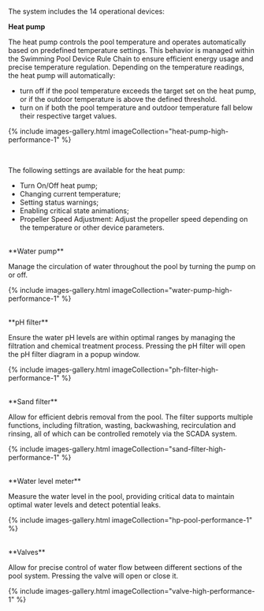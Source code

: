 The system includes the 14 operational devices:

**Heat pump**

The heat pump controls the pool temperature and operates automatically based on predefined temperature settings. This behavior is managed within the Swimming Pool Device Rule Chain to ensure efficient energy usage and precise temperature regulation. Depending on the temperature readings, the heat pump will automatically:
* turn off if the pool temperature exceeds the target set on the heat pump, or if the outdoor temperature is above the defined threshold.
* turn on if both the pool temperature and outdoor temperature fall below their respective target values.

{% include images-gallery.html imageCollection="heat-pump-high-performance-1" %}

<br>

The following settings are available for the heat pump:

- Turn On/Off heat pump;
- Changing current temperature;
- Setting status warnings;
- Enabling critical state animations;
- Propeller Speed Adjustment: Adjust the propeller speed depending on the temperature or other device parameters.

<br>
**Water pump**

Manage the circulation of water throughout the pool by turning the pump on or off.

{% include images-gallery.html imageCollection="water-pump-high-performance-1" %}

<br>
**pH filter**

Ensure the water pH levels are within optimal ranges by managing the filtration and chemical treatment process. Pressing the pH filter will open the pH filter diagram in a popup window.

{% include images-gallery.html imageCollection="ph-filter-high-performance-1" %}

<br>
**Sand filter**

Allow for efficient debris removal from the pool. The filter supports multiple functions, including filtration, wasting, backwashing, recirculation and rinsing, all of which can be controlled remotely via the SCADA system.

{% include images-gallery.html imageCollection="sand-filter-high-performance-1" %}

<br>
**Water level meter**

Measure the water level in the pool, providing critical data to maintain optimal water levels and detect potential leaks.

{% include images-gallery.html imageCollection="hp-pool-performance-1" %}

<br>
**Valves**

Allow for precise control of water flow between different sections of the pool system. Pressing the valve will open or close it.

{% include images-gallery.html imageCollection="valve-high-performance-1" %}